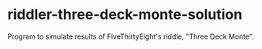 # riddler-three-deck-monte-solution
Program to simulate results of FiveThirtyEight's riddle, "Three Deck Monte".
